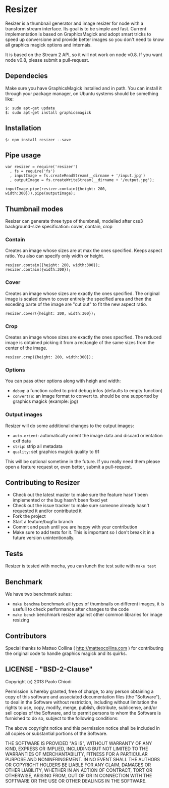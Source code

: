 Resizer
=====

Resizer is a thumbnail generator and image resizer for node with a transform stream interface.
Its goal is to be simple and fast.
Current implementation is based on GraphicsMagick and adopt smart tricks to speed up conversione and provide better images so you don't need to know all graphics magick options and internals.

It is based on the Stream 2 API, so it will not work on node v0.8.
If you want node v0.8, please submit a pull-request.

## Dependecies
Make sure you have GraphicsMagick installed and in path.
You can install it through your package manager, on Ubuntu systems should be something like:

```
$: sudo apt-get update
$: sudo apt-get install graphicsmagick
```

## Installation

```
$: npm install resizer --save
```

## Pipe usage

```
var resizer = require('resizer')
  , fs = require('fs')
  , inputImage = fs.createReadStream(__dirname + '/input.jpg')
  , outputImage = fs.createWriteStream(__dirname + '/output.jpg');

inputImage.pipe(resizer.contain({height: 200, width:300})).pipe(outputImage);

```

## Thumbnail modes

Resizer can generate three type of thumbnail, modelled after css3 background-size specification: cover, contain, crop

### Contain

Creates an image whose sizes are at max the ones specified. Keeps aspect ratio.
You also can specify only width or height.

```
resizer.contain({height: 200, width:300});
resizer.contain({width:300});
```

### Cover

Creates an image whose sizes are exactly the ones specified.
The original image is scaled down to cover entirely the specified area and then the exceding parte of the image are "cut out" to fit the new aspect ratio.

```
resizer.cover({height: 200, width:300});
```

### Crop

Creates an image whose sizes are exactly the ones specified.
The reduced image is obtained picking it from a rectangle of the
same sizes from the center of the image.

```
resizer.crop({height: 200, width:300});
```

### Options

You can pass other options along with heigh and width:

* `debug`: a function called to print debug infos (defaults to empty function)
* `convertTo`: an image format to convert to. should be one supported by graphics magick (example: jpg)

### Output images

Resizer will do some additional changes to the output images:

* `auto-orient`: automatically orient the image data and discard orientation exif data
* `strip`: strip all metadata
* `quality`: set graphics magick quality to 91

This will be optional sometime in the future. If you really need them please open a feature request or, even better, submit a pull-request.


## Contributing to Resizer

* Check out the latest master to make sure the feature hasn't been
  implemented or the bug hasn't been fixed yet
* Check out the issue tracker to make sure someone already hasn't
  requested it and/or contributed it
* Fork the project
* Start a feature/bugfix branch
* Commit and push until you are happy with your contribution
* Make sure to add tests for it. This is important so I don't break it
  in a future version unintentionally.

## Tests

Resizer is tested with mocha, you can lunch the test suite with `make test`

## Benchmark

We have two benchmark suites:

* `make benchme` benchmark all types of thumbnails on different images, it is usefull to check performance after changes to the code
* `make bench` benchmark resizer against other common libraries for image resizing

## Contributors

Special thanks to Matteo Collina ( http://matteocollina.com ) for contributing the original code to handle graphics magick and its quirks.

## LICENSE - "BSD-2-Clause"

Copyright (c) 2013 Paolo Chiodi

Permission is hereby granted, free of charge, to any person
obtaining a copy of this software and associated documentation
files (the "Software"), to deal in the Software without
restriction, including without limitation the rights to use,
copy, modify, merge, publish, distribute, sublicense, and/or sell
copies of the Software, and to permit persons to whom the
Software is furnished to do so, subject to the following
conditions:

The above copyright notice and this permission notice shall be
included in all copies or substantial portions of the Software.

THE SOFTWARE IS PROVIDED "AS IS", WITHOUT WARRANTY OF ANY KIND,
EXPRESS OR IMPLIED, INCLUDING BUT NOT LIMITED TO THE WARRANTIES
OF MERCHANTABILITY, FITNESS FOR A PARTICULAR PURPOSE AND
NONINFRINGEMENT. IN NO EVENT SHALL THE AUTHORS OR COPYRIGHT
HOLDERS BE LIABLE FOR ANY CLAIM, DAMAGES OR OTHER LIABILITY,
WHETHER IN AN ACTION OF CONTRACT, TORT OR OTHERWISE, ARISING
FROM, OUT OF OR IN CONNECTION WITH THE SOFTWARE OR THE USE OR
OTHER DEALINGS IN THE SOFTWARE.
